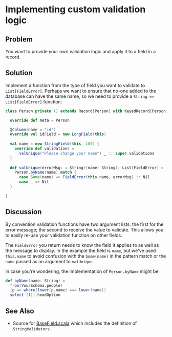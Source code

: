 Implementing custom validation logic
====================================

Problem
-------

You want to provide your own validation logic and apply it to a field in a record.

Solution
--------

Implement a function from the type of field you want to validate to `List[FieldError]`. Perhaps we want to ensure that no-one added to the database can have the same name, so we need to provide a `String => List[FieldError]` function:

```scala
class Person private () extends Record[Person] with KeyedRecord[Person] {

  override def meta = Person

  @Column(name = "id")
  override val idField = new LongField(this)
 
  val name = new StringField(this, 100) {
    override def validations = 
      valUnique("Please change your name") _ :: super.validations
  }
  
  def valUnique(errorMsg: ⇒ String)(name: String): List[FieldError] = 
    Person.byName(name) match {
      case Some(name) => FieldError(this.name, errorMsg) :: Nil
      case _ => Nil
  }

}
```


Discussion
----------

By convention validation functions have two argument lists: the first for the error message; the second to receive the value to validate.  This allows you to easily re-use your validation function on other fields.

The `FieldError` you return needs to know the field it applies to as well as the message to display.  In the example the field is `name`, but we've used `this.name` to avoid confusion with the `Some(name)` in the pattern match or the `name` passed as an argument to `valUnique`.

In case you're wondering, the implementation of `Person.byName` might be:

```scala
def byName(name: String) = 
  from(YourSchema.people)
  (p => where(lower(p.name) === lower(name)) 
  select (l)).headOption
```


See Also
--------

* Source for [BaseField.scala](https://github.com/lift/framework/blob/master/core/util/src/main/scala/net/liftweb/util/BaseField.scala) which includes the definition of `StringValidators`.

